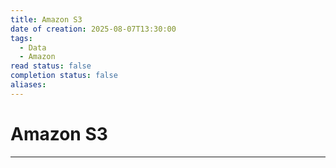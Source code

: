 ```yaml
---
title: Amazon S3
date of creation: 2025-08-07T13:30:00
tags:
  - Data
  - Amazon
read status: false
completion status: false
aliases:
---
```

# Amazon S3
---

